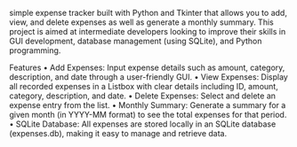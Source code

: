  simple expense tracker built with Python and Tkinter that allows you to add, view, and delete expenses as well as generate a monthly summary. This project is aimed at intermediate developers looking to improve their skills in GUI development, database management (using SQLite), and Python programming.

Features
	•	Add Expenses:
Input expense details such as amount, category, description, and date through a user-friendly GUI.
	•	View Expenses:
Display all recorded expenses in a Listbox with clear details including ID, amount, category, description, and date.
	•	Delete Expenses:
Select and delete an expense entry from the list.
	•	Monthly Summary:
Generate a summary for a given month (in YYYY-MM format) to see the total expenses for that period.
	•	SQLite Database:
All expenses are stored locally in an SQLite database (expenses.db), making it easy to manage and retrieve data.